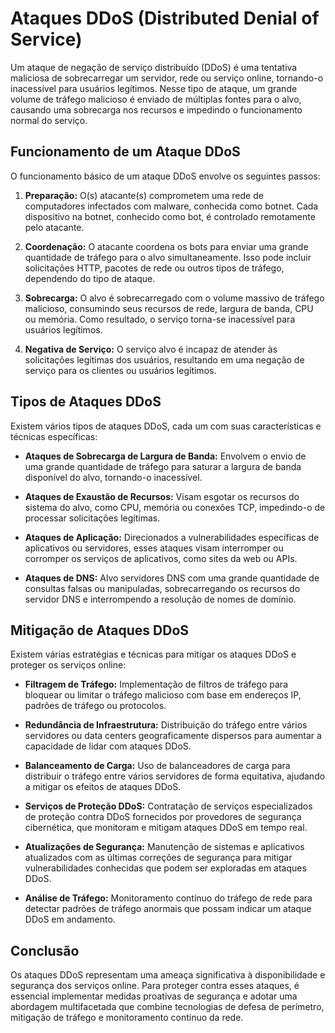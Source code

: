 # Ataques DDoS (Distributed Denial of Service)

Um ataque de negação de serviço distribuído (DDoS) é uma tentativa maliciosa de sobrecarregar um servidor, rede ou serviço online, tornando-o inacessível para usuários legítimos. Nesse tipo de ataque, um grande volume de tráfego malicioso é enviado de múltiplas fontes para o alvo, causando uma sobrecarga nos recursos e impedindo o funcionamento normal do serviço.

## Funcionamento de um Ataque DDoS

O funcionamento básico de um ataque DDoS envolve os seguintes passos:

1. **Preparação:** O(s) atacante(s) comprometem uma rede de computadores infectados com malware, conhecida como botnet. Cada dispositivo na botnet, conhecido como bot, é controlado remotamente pelo atacante.

2. **Coordenação:** O atacante coordena os bots para enviar uma grande quantidade de tráfego para o alvo simultaneamente. Isso pode incluir solicitações HTTP, pacotes de rede ou outros tipos de tráfego, dependendo do tipo de ataque.

3. **Sobrecarga:** O alvo é sobrecarregado com o volume massivo de tráfego malicioso, consumindo seus recursos de rede, largura de banda, CPU ou memória. Como resultado, o serviço torna-se inacessível para usuários legítimos.

4. **Negativa de Serviço:** O serviço alvo é incapaz de atender às solicitações legítimas dos usuários, resultando em uma negação de serviço para os clientes ou usuários legítimos.

## Tipos de Ataques DDoS

Existem vários tipos de ataques DDoS, cada um com suas características e técnicas específicas:

- **Ataques de Sobrecarga de Largura de Banda:** Envolvem o envio de uma grande quantidade de tráfego para saturar a largura de banda disponível do alvo, tornando-o inacessível.

- **Ataques de Exaustão de Recursos:** Visam esgotar os recursos do sistema do alvo, como CPU, memória ou conexões TCP, impedindo-o de processar solicitações legítimas.

- **Ataques de Aplicação:** Direcionados a vulnerabilidades específicas de aplicativos ou servidores, esses ataques visam interromper ou corromper os serviços de aplicativos, como sites da web ou APIs.

- **Ataques de DNS:** Alvo servidores DNS com uma grande quantidade de consultas falsas ou manipuladas, sobrecarregando os recursos do servidor DNS e interrompendo a resolução de nomes de domínio.

## Mitigação de Ataques DDoS

Existem várias estratégias e técnicas para mitigar os ataques DDoS e proteger os serviços online:

- **Filtragem de Tráfego:** Implementação de filtros de tráfego para bloquear ou limitar o tráfego malicioso com base em endereços IP, padrões de tráfego ou protocolos.

- **Redundância de Infraestrutura:** Distribuição do tráfego entre vários servidores ou data centers geograficamente dispersos para aumentar a capacidade de lidar com ataques DDoS.

- **Balanceamento de Carga:** Uso de balanceadores de carga para distribuir o tráfego entre vários servidores de forma equitativa, ajudando a mitigar os efeitos de ataques DDoS.

- **Serviços de Proteção DDoS:** Contratação de serviços especializados de proteção contra DDoS fornecidos por provedores de segurança cibernética, que monitoram e mitigam ataques DDoS em tempo real.

- **Atualizações de Segurança:** Manutenção de sistemas e aplicativos atualizados com as últimas correções de segurança para mitigar vulnerabilidades conhecidas que podem ser exploradas em ataques DDoS.

- **Análise de Tráfego:** Monitoramento contínuo do tráfego de rede para detectar padrões de tráfego anormais que possam indicar um ataque DDoS em andamento.

## Conclusão

Os ataques DDoS representam uma ameaça significativa à disponibilidade e segurança dos serviços online. Para proteger contra esses ataques, é essencial implementar medidas proativas de segurança e adotar uma abordagem multifacetada que combine tecnologias de defesa de perímetro, mitigação de tráfego e monitoramento contínuo da rede.
